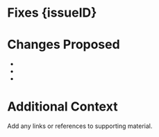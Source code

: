 # Fixes {issueID}

# Changes Proposed
-

-

-

# Additional Context
Add any links or references to supporting material.
